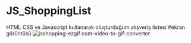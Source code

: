 # JS_ShoppingList
HTML CSS ve Javascript kullanarak oluşturduğum alışveriş listesi
#ekran görüntüsü
![jsshopping-ezgif com-video-to-gif-converter](https://github.com/farukderm/JS_ShoppingList/assets/42474468/923daf25-9e48-4074-9bb6-bf39f7d0a70d)
